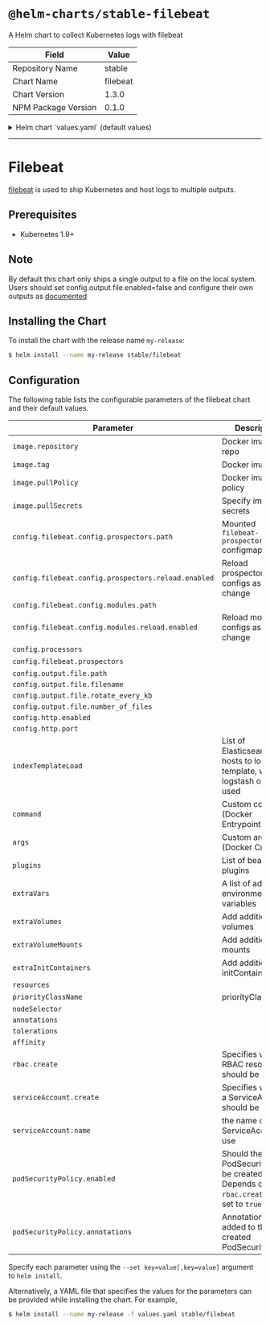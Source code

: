 # `@helm-charts/stable-filebeat`

A Helm chart to collect Kubernetes logs with filebeat

| Field               | Value    |
| ------------------- | -------- |
| Repository Name     | stable   |
| Chart Name          | filebeat |
| Chart Version       | 1.3.0    |
| NPM Package Version | 0.1.0    |

<details>

<summary>Helm chart `values.yaml` (default values)</summary>

```yaml
image:
  repository: docker.elastic.co/beats/filebeat-oss
  tag: 6.6.0
  pullPolicy: IfNotPresent

config:
  filebeat.config:
    prospectors:
      # Mounted `filebeat-prospectors` configmap:
      path: ${path.config}/prospectors.d/*.yml
      # Reload prospectors configs as they change:
      reload.enabled: false
    modules:
      path: ${path.config}/modules.d/*.yml
      # Reload module configs as they change:
      reload.enabled: false

  processors:
    - add_cloud_metadata:

  filebeat.prospectors:
    - type: log
      enabled: true
      paths:
        - /var/log/*.log
        - /var/log/messages
        - /var/log/syslog
    - type: docker
      containers.ids:
        - '*'
      processors:
        - add_kubernetes_metadata:
            in_cluster: true
        - drop_event:
            when:
              equals:
                kubernetes.container.name: 'filebeat'

  output.file:
    path: '/usr/share/filebeat/data'
    filename: filebeat
    rotate_every_kb: 10000
    number_of_files: 5

  # When a key contains a period, use this format for setting values on the command line:
  # --set config."http\.enabled"=true
  http.enabled: true
  http.port: 5066

# Upload index template to Elasticsearch if Logstash output is enabled
# https://www.elastic.co/guide/en/beats/filebeat/current/filebeat-template.html
# List of Elasticsearch hosts
indexTemplateLoad:
  []
  # - elasticsearch:9200

# List of beat plugins
plugins:
  []
  # - kinesis.so

# pass custom command. This is equivalent of Entrypoint in docker
command: []

# pass custom args. This is equivalent of Cmd in docker
args: []

# A list of additional environment variables
extraVars:
  []
  # - name: TEST1
  #   value: TEST2
  # - name: TEST3
  #   valueFrom:
  #     configMapKeyRef:
  #       name: configmap
  #       key: config.key

# Add additional volumes and mounts, for example to read other log files on the host
extraVolumes:
  []
  # - hostPath:
  #     path: /var/log
  #   name: varlog
extraVolumeMounts:
  []
  # - name: varlog
  #   mountPath: /host/var/log
  #   readOnly: true

extraInitContainers:
  []
  # - name: echo
  #   image: busybox
  #   imagePullPolicy: Always
  #   args:
  #     - echo
  #     - hello

resources:
  {}
  # We usually recommend not to specify default resources and to leave this as a conscious
  # choice for the user. This also increases chances charts run on environments with little
  # resources, such as Minikube. If you do want to specify resources, uncomment the following
  # lines, adjust them as necessary, and remove the curly braces after 'resources:'.
  # limits:
  #  cpu: 100m
  #  memory: 200Mi
  # requests:
  #  cpu: 100m
  #  memory: 100Mi

priorityClassName: ''

nodeSelector: {}

annotations: {}

tolerations:
  []
  # - operator: Exists

affinity: {}

rbac:
  # Specifies whether RBAC resources should be created
  create: true

serviceAccount:
  # Specifies whether a ServiceAccount should be created
  create: true
  # The name of the ServiceAccount to use.
  # If not set and create is true, a name is generated using the fullname template
  name:

## Specify if a Pod Security Policy for filebeat must be created
## Ref: https://kubernetes.io/docs/concepts/policy/pod-security-policy/
##
podSecurityPolicy:
  enabled: False
  annotations:
    {}
    ## Specify pod annotations
    ## Ref: https://kubernetes.io/docs/concepts/policy/pod-security-policy/#apparmor
    ## Ref: https://kubernetes.io/docs/concepts/policy/pod-security-policy/#seccomp
    ## Ref: https://kubernetes.io/docs/concepts/policy/pod-security-policy/#sysctl
    ##
    # seccomp.security.alpha.kubernetes.io/allowedProfileNames: '*'
    # seccomp.security.alpha.kubernetes.io/defaultProfileName: 'docker/default'
    # apparmor.security.beta.kubernetes.io/defaultProfileName: 'runtime/default'

## Add Elastic beat-exporter for Prometheus
## https://github.com/trustpilot/beat-exporter
## Dont forget to enable http on config.http.enabled (exposing filebeat stats)
monitoring:
  enabled: true
  image:
    repository: trustpilot/beat-exporter
    tag: 0.1.1
    pullPolicy: IfNotPresent
  resources: {}
  # We usually recommend not to specify default resources and to leave this as a conscious
  # choice for the user. This also increases chances charts run on environments with little
  # resources, such as Minikube. If you do want to specify resources, uncomment the following
  # lines, adjust them as necessary, and remove the curly braces after 'resources:'.
  # limits:
  #  cpu: 100m
  #  memory: 200Mi
  # requests:
  #  cpu: 100m
  #  memory: 100Mi

  # pass custom args. This is equivalent of Cmd in docker
  args: []

  ## default is ":9479". If changed, need pass argument "-web.listen-address <...>"
  exporterPort: 9479
  ## Filebeat service port, which exposes Prometheus metrics
  targetPort: 9479
```

</details>

---

# Filebeat

[filebeat](https://www.elastic.co/guide/en/beats/filebeat/current/index.html) is used to ship Kubernetes and host logs to multiple outputs.

## Prerequisites

- Kubernetes 1.9+

## Note

By default this chart only ships a single output to a file on the local system. Users should set config.output.file.enabled=false and configure their own outputs as [documented](https://www.elastic.co/guide/en/beats/filebeat/current/configuring-output.html)

## Installing the Chart

To install the chart with the release name `my-release`:

```bash
$ helm install --name my-release stable/filebeat
```

## Configuration

The following table lists the configurable parameters of the filebeat chart and their default values.

| Parameter                                           | Description                                                                            | Default                                |
| --------------------------------------------------- | -------------------------------------------------------------------------------------- | -------------------------------------- |
| `image.repository`                                  | Docker image repo                                                                      | `docker.elastic.co/beats/filebeat-oss` |
| `image.tag`                                         | Docker image tag                                                                       | `6.6.0`                                |
| `image.pullPolicy`                                  | Docker image pull policy                                                               | `IfNotPresent`                         |
| `image.pullSecrets`                                 | Specify image pull secrets                                                             | `nil`                                  |
| `config.filebeat.config.prospectors.path`           | Mounted `filebeat-prospectors` configmap                                               | `${path.config}/prospectors.d/*.yml`   |
| `config.filebeat.config.prospectors.reload.enabled` | Reload prospectors configs as they change                                              | `false`                                |
| `config.filebeat.config.modules.path`               |                                                                                        | `${path.config}/modules.d/*.yml`       |
| `config.filebeat.config.modules.reload.enabled`     | Reload module configs as they change                                                   | `false`                                |
| `config.processors`                                 |                                                                                        | `- add_cloud_metadata`                 |
| `config.filebeat.prospectors`                       |                                                                                        | see values.yaml                        |
| `config.output.file.path`                           |                                                                                        | `"/usr/share/filebeat/data"`           |
| `config.output.file.filename`                       |                                                                                        | `filebeat`                             |
| `config.output.file.rotate_every_kb`                |                                                                                        | `10000`                                |
| `config.output.file.number_of_files`                |                                                                                        | `5`                                    |
| `config.http.enabled`                               |                                                                                        | `false`                                |
| `config.http.port`                                  |                                                                                        | `5066`                                 |
| `indexTemplateLoad`                                 | List of Elasticsearch hosts to load index template, when logstash output is used       | `[]`                                   |
| `command`                                           | Custom command (Docker Entrypoint)                                                     | `[]`                                   |
| `args`                                              | Custom args (Docker Cmd)                                                               | `[]`                                   |
| `plugins`                                           | List of beat plugins                                                                   | `[]`                                   |
| `extraVars`                                         | A list of additional environment variables                                             | `[]`                                   |
| `extraVolumes`                                      | Add additional volumes                                                                 | `[]`                                   |
| `extraVolumeMounts`                                 | Add additional mounts                                                                  | `[]`                                   |
| `extraInitContainers`                               | Add additional initContainers                                                          | `[]`                                   |
| `resources`                                         |                                                                                        | `{}`                                   |
| `priorityClassName`                                 | priorityClassName                                                                      | `nil`                                  |
| `nodeSelector`                                      |                                                                                        | `{}`                                   |
| `annotations`                                       |                                                                                        | `{}`                                   |
| `tolerations`                                       |                                                                                        | `[]`                                   |
| `affinity`                                          |                                                                                        | `{}`                                   |
| `rbac.create`                                       | Specifies whether RBAC resources should be created                                     | `true`                                 |
| `serviceAccount.create`                             | Specifies whether a ServiceAccount should be created                                   | `true`                                 |
| `serviceAccount.name`                               | the name of the ServiceAccount to use                                                  | `""`                                   |
| `podSecurityPolicy.enabled`                         | Should the PodSecurityPolicy be created. Depends on `rbac.create` being set to `true`. | `false`                                |
| `podSecurityPolicy.annotations`                     | Annotations to be added to the created PodSecurityPolicy:                              | `""`                                   |

Specify each parameter using the `--set key=value[,key=value]` argument to `helm install`.

Alternatively, a YAML file that specifies the values for the parameters can be provided while installing the chart. For example,

```bash
$ helm install --name my-release -f values.yaml stable/filebeat
```
